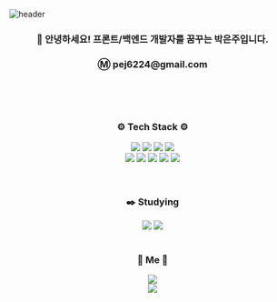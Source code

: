 ![header](https://capsule-render.vercel.app/api?type=venom&color=auto&height=300&section=header&text=WELCOME%20&fontSize=90)

<div align="center">
    <h3 align="center">
      👋 안녕하세요! 프론트/백엔드 개발자를 꿈꾸는 박은주입니다.
    </h3>
    <h3 align="center">
        Ⓜ️ pej6224@gmail.com
    </h3> <br> <br> <br> 
    <h3 align="center">
      ⚙️ Tech Stack ⚙️
    </h3>
    <img src="https://img.shields.io/badge/GitHub-EAEAEA?style=for-the-badge&logo=github&logoColor=000"/>
    <img src="https://img.shields.io/badge/mysql-4479A1.svg?style=for-the-badge&logo=mysql&logoColor=white" />
    <img src="https://img.shields.io/badge/react_native-%2320232a.svg?style=for-the-badge&logo=react&logoColor=%2361DAFB" />
    <img src="https://img.shields.io/badge/VSCode-0078d7.svg?style=for-the-badge&logo=visual-studio-code&logoColor=white" /> <br>
    <img src="https://img.shields.io/badge/Python-3776AB?style=for-the-badge&logo=python&logoColor=white"/>
    <img src="https://img.shields.io/badge/django-%23092E20.svg?style=for-the-badge&logo=django&logoColor=white" />
    <img src="https://img.shields.io/badge/HTML5-E34F26?style=for-the-badge&logo=html5&logoColor=FFF"/> 
    <img src="https://img.shields.io/badge/CSS3-1572B6?style=for-the-badge&logo=css3&logoColor=FFF"/>
    <img src="https://img.shields.io/badge/Javascript-F7DF1E?style=for-the-badge&logo=javascript&logoColor=FFF"/> <br>
  <br><br>
</div>

<div align="center">
  <h3 align="center">
    ✒️ Studying 
  </h3>
  <img src="https://img.shields.io/badge/java-007396?style=for-the-badge&logo=OpenJDK&logoColor=white" />
  <img src="https://img.shields.io/badge/spring-%236DB33F.svg?style=for-the-badge&logo=spring&logoColor=white" /> <br><br>
</div>


<div align="center">
  <h3 align="center">
    📌 Me 📌
  </h3>
    <a href="https://velog.io/@parkeu">
        <img src="https://velog-readme-stats.vercel.app/api/badge?name=Velog" />
    </a> <br>
    <a href="https://standing-cheque-70a.notion.site/0cbdd5173aba4bb38445c5b97312299c?pvs=4">
        <img src="https://img.shields.io/badge/Notion-%23000000.svg?style=for-the-badge&logo=notion&logoColor=white" />
    </a>
</div>
